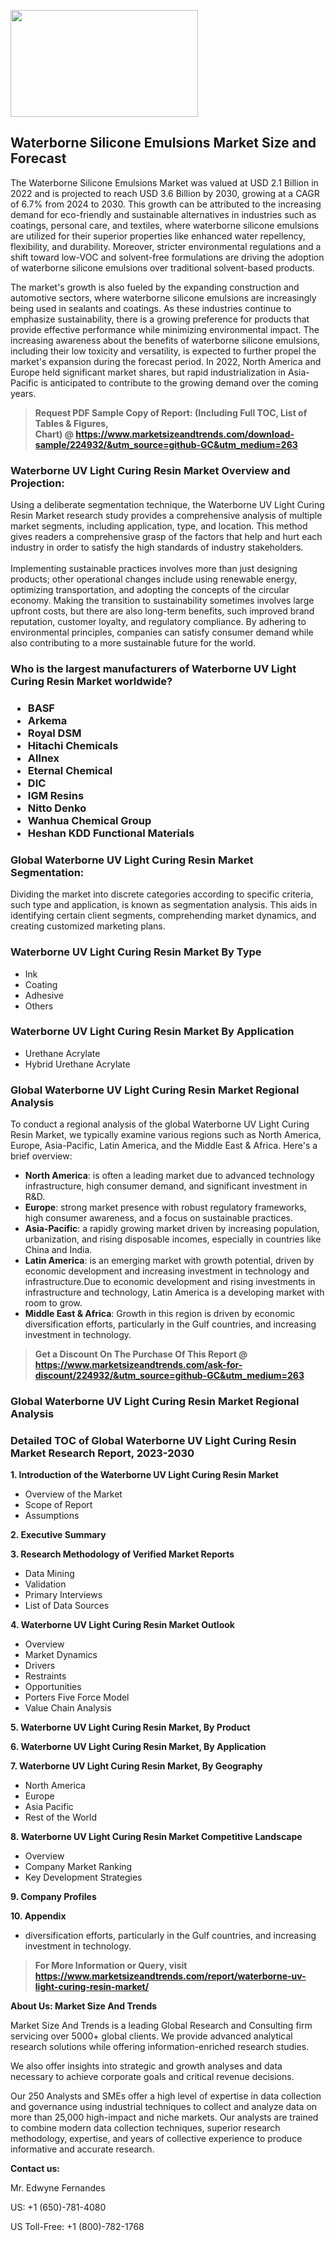 <p><img class="alignnone size-medium wp-image-20088" src="https://ffe5etoiles.com/wp-content/uploads/2024/12/MST1-300x171.png" alt="" width="300" height="171" /></p><h2>Waterborne Silicone Emulsions Market Size and Forecast</h2><p>The Waterborne Silicone Emulsions Market was valued at USD 2.1 Billion in 2022 and is projected to reach USD 3.6 Billion by 2030, growing at a CAGR of 6.7% from 2024 to 2030. This growth can be attributed to the increasing demand for eco-friendly and sustainable alternatives in industries such as coatings, personal care, and textiles, where waterborne silicone emulsions are utilized for their superior properties like enhanced water repellency, flexibility, and durability. Moreover, stricter environmental regulations and a shift toward low-VOC and solvent-free formulations are driving the adoption of waterborne silicone emulsions over traditional solvent-based products.</p><p>The market's growth is also fueled by the expanding construction and automotive sectors, where waterborne silicone emulsions are increasingly being used in sealants and coatings. As these industries continue to emphasize sustainability, there is a growing preference for products that provide effective performance while minimizing environmental impact. The increasing awareness about the benefits of waterborne silicone emulsions, including their low toxicity and versatility, is expected to further propel the market's expansion during the forecast period. In 2022, North America and Europe held significant market shares, but rapid industrialization in Asia-Pacific is anticipated to contribute to the growing demand over the coming years.</p></p><blockquote id="" class=""><strong>Request PDF Sample Copy of Report: (Including Full TOC, List of Tables &amp; Figures, Chart)&nbsp;@&nbsp;<strong><a href="https://www.marketsizeandtrends.com/download-sample/224932/&utm_source=github-GC&utm_medium=263" target="_blank">https://www.marketsizeandtrends.com/download-sample/224932/&utm_source=github-GC&utm_medium=263</a></strong></strong></blockquote><h3 id="" class="">Waterborne UV Light Curing Resin Market&nbsp;Overview and Projection:</h3><p id="" class="">Using a deliberate segmentation technique, the Waterborne UV Light Curing Resin Market research study provides a comprehensive analysis of multiple market segments, including application, type, and location. This method gives readers a comprehensive grasp of the factors that help and hurt each industry in order to satisfy the high standards of industry stakeholders. <br /> <br />Implementing sustainable practices involves more than just designing products; other operational changes include using renewable energy, optimizing transportation, and adopting the concepts of the circular economy. Making the transition to sustainability sometimes involves large upfront costs, but there are also long-term benefits, such improved brand reputation, customer loyalty, and regulatory compliance. By adhering to environmental principles, companies can satisfy consumer demand while also contributing to a more sustainable future for the world.</p><h3 id="" class="">Who is the largest manufacturers of&nbsp;Waterborne UV Light Curing Resin Market worldwide?</h3><h3 class=""><p><ul><li>BASF </li><li> Arkema </li><li> Royal DSM </li><li> Hitachi Chemicals </li><li> Allnex </li><li> Eternal Chemical </li><li> DIC </li><li> IGM Resins </li><li> Nitto Denko </li><li> Wanhua Chemical Group </li><li> Heshan KDD Functional Materials</li></ul></p></h3><h3 id="" class="">Global&nbsp;Waterborne UV Light Curing Resin Market Segmentation:</h3><p id="" class="">Dividing the market into discrete categories according to specific criteria, such type and application, is known as segmentation analysis. This aids in identifying certain client segments, comprehending market dynamics, and creating customized marketing plans.</p><h3 id="" class="">Waterborne UV Light Curing Resin Market&nbsp;By Type</h3><p><p><ul><li>Ink</li><li> Coating</li><li> Adhesive</li><li> Others</p></li></ul></p></p><h3 id="" class="">Waterborne UV Light Curing Resin Market&nbsp;By Application</h3><p class=""><p><ul><li>Urethane Acrylate</li><li> Hybrid Urethane Acrylate</li></ul></p></p><h3 id="" class="">Global Waterborne UV Light Curing Resin Market Regional Analysis</h3><p id="" class="">To conduct a regional analysis of the global Waterborne UV Light Curing Resin Market, we typically examine various regions such as North America, Europe, Asia-Pacific, Latin America, and the Middle East &amp; Africa. Here's a brief overview:</p><ul><li><strong>North America</strong>: is often a leading market due to advanced technology infrastructure, high consumer demand, and significant investment in R&amp;D.</li><li><strong>Europe</strong>: strong market presence with robust regulatory frameworks, high consumer awareness, and a focus on sustainable practices.</li><li><strong>Asia-Pacific</strong>: a rapidly growing market driven by increasing population, urbanization, and rising disposable incomes, especially in countries like China and India.</li><li><strong>Latin America</strong>: is an emerging market with growth potential, driven by economic development and increasing investment in technology and infrastructure.Due to economic development and rising investments in infrastructure and technology, Latin America is a developing market with room to grow.</li><li><strong>Middle East &amp; Africa</strong>: Growth in this region is driven by economic diversification efforts, particularly in the Gulf countries, and increasing investment in technology.</li></ul><blockquote id="" class=""><strong>Get a Discount On The Purchase Of This Report @ <strong><a href="https://www.marketsizeandtrends.com/ask-for-discount/224932/&utm_source=github-GC&utm_medium=263" target="_blank">https://www.marketsizeandtrends.com/ask-for-discount/224932/&utm_source=github-GC&utm_medium=263</a></strong></strong></blockquote><h3 id="" class="">Global Waterborne UV Light Curing Resin Market Regional Analysis</h3><h3 id="" class="">Detailed TOC of Global Waterborne UV Light Curing Resin Market Research Report, 2023-2030</h3><p id="" class=""><strong>1. Introduction of the Waterborne UV Light Curing Resin Market</strong></p><ul><li>Overview of the Market</li><li>Scope of Report</li><li>Assumptions</li></ul><p id="" class=""><strong>2. Executive Summary</strong></p><p id="" class=""><strong>3. Research Methodology of Verified Market Reports</strong></p><ul><li>Data Mining</li><li>Validation</li><li>Primary Interviews</li><li>List of Data Sources</li></ul><p id="" class=""><strong>4. Waterborne UV Light Curing Resin Market Outlook</strong></p><ul><li>Overview</li><li>Market Dynamics</li><li>Drivers</li><li>Restraints</li><li>Opportunities</li><li>Porters Five Force Model</li><li>Value Chain Analysis</li></ul><p id="" class=""><strong>5. Waterborne UV Light Curing Resin Market, By Product</strong></p><p id="" class=""><strong>6. Waterborne UV Light Curing Resin Market, By Application</strong></p><p id="" class=""><strong>7. Waterborne UV Light Curing Resin Market, By Geography</strong></p><ul><li>North America</li><li>Europe</li><li>Asia Pacific</li><li>Rest of the World</li></ul><p id="" class=""><strong>8. Waterborne UV Light Curing Resin Market Competitive Landscape</strong></p><ul><li>Overview</li><li>Company Market Ranking</li><li>Key Development Strategies</li></ul><p id="" class=""><strong>9. Company Profiles</strong></p><p id="" class=""><strong>10. Appendix</strong></p><ul><li>diversification efforts, particularly in the Gulf countries, and increasing investment in technology.</li></ul><blockquote id="" class=""><strong>For More Information or Query, visit <strong><strong><a href="https://www.marketsizeandtrends.com/report/waterborne-uv-light-curing-resin-market/" target="_blank">https://www.marketsizeandtrends.com/report/waterborne-uv-light-curing-resin-market/</a></strong></strong></strong></blockquote><p id="" class=""><strong>About Us: Market Size And Trends</strong></p><p id="" class="">Market Size And Trends is a leading Global Research and Consulting firm servicing over 5000+ global clients. We provide advanced analytical research solutions while offering information-enriched research studies.</p><p id="" class="">We also offer insights into strategic and growth analyses and data necessary to achieve corporate goals and critical revenue decisions.</p><p id="" class="">Our 250 Analysts and SMEs offer a high level of expertise in data collection and governance using industrial techniques to collect and analyze data on more than 25,000 high-impact and niche markets. Our analysts are trained to combine modern data collection techniques, superior research methodology, expertise, and years of collective experience to produce informative and accurate research.</p><p id="" class=""><strong>Contact us:</strong></p><p id="" class="">Mr. Edwyne Fernandes</p><p id="" class="">US: +1 (650)-781-4080</p><p id="" class="">US Toll-Free: +1 (800)-782-1768</p>
